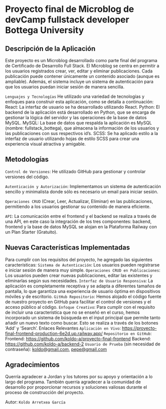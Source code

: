 # Proyecto final de Microblog de devCamp fullstack developer Bottega University

## Descripción de la Aplicación

Este proyecto es un Microblog desarrollado como parte final del programa de Certificado de Desarrollo Full Stack. El Microblog se centra en permitir a los usuarios registrados crear, ver, editar y eliminar publicaciones. Cada publicación puede contener únicamente un contenido asociado (aunque es ampliable). Además, el sistema incluye un sistema de autenticación para que los usuarios puedan iniciar sesión de manera sencilla.

`Lenguajes y Tecnologías`
He utilizado una variedad de tecnologías y enfoques para construir esta aplicación, como se detalla a continuación:
React: La interfaz de usuario se ha desarrollado utilizando React.
Python: El backend de la aplicación está desarrollado en Python, que se encarga de gestionar la lógica del servidor y las operaciones de la base de datos MySQL.
MySQL: La base de datos que respalda la aplicación es MySQL (nombre: fullstack_bottega), que almacena la información de los usuarios y las publicaciones con sus respectivos id’s.
SCSS: Se ha aplicado estilo a la interfaz de usuario utilizando hojas de estilo SCSS para crear una experiencia visual atractiva y amigable.

## Metodologías

`Control de Versiones`: He utilizado GitHub para gestionar y controlar versiones del código.

`Autenticación y Autorización`: Implementamos un sistema de autenticación sencillo y minimalista donde sólo es necesario un email para iniciar sesión.

`Operaciones CRUD` (Crear, Leer, Actualizar, Eliminar) en las publicaciones, permitiendo a los usuarios gestionar su contenido de manera eficiente.

`API`: La comunicación entre el frontend y el backend se realiza a través de una API, en este caso la integración de los tres componentes: backend, frontend y la base de datos MySQL se alojan en la Plataforma Railway con un Plan Starter (Gratuito).


## Nuevas Características Implementadas

Para cumplir con los requisitos del proyecto, he agregado las siguientes características:
`Sistema de Autenticación`: Los usuarios pueden registrarse e iniciar sesión de manera muy simple.
`Operaciones CRUD en Publicaciones`: Los usuarios pueden crear nuevas publicaciones, editar las existentes y eliminarlas según sus necesidades.
`Interfaz de Usuario Responsiva`: La aplicación es completamente receptiva y se adapta a diferentes tamaños de pantalla, lo que garantiza una experiencia de usuario óptima en dispositivos móviles y de escritorio.
`GitHub Repositorio`: Hemos alojado el código fuente de nuestro proyecto en GitHub para facilitar el control de versiones y el acceso público al código.
`Enfoque Creativo`:
Para cumplir con el requisito de incluir una característica que no se enseñó en el curso, hemos incorporado un sistema de búsqueda en el input principal que permite tanto añadir un nuevo texto como buscar. Esto se realiza a través de los botones ‘Add’ y ‘Search’.
Enlaces Relevantes
`Aplicación en Vivo`: https://proyecto-final-frontend-production-6e2d.up.railway.app/
`Repositorio en GitHub`: 
Frontend: https://github.com/koldo-a/proyecto-final-frontend
Backend: https://github.com/koldo-a/backend-2
`Usuario de Prueba` (sin necesidad de contraseña): koldo@gmail.com, pepe@gmail.com 

## Agradecimientos
Querría agradecer a Jordan y los tutores por su apoyo y orientación a lo largo del programa. También querría agradecer a la comunidad de desarrollo por proporcionar recursos y soluciones valiosas durante el proceso de construcción del proyecto.

Autor: `Koldo Arretxea García`

